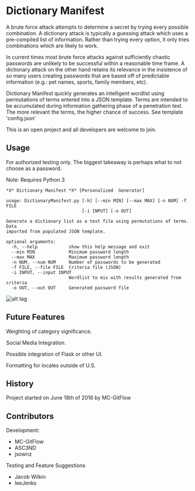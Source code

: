 # Dictionary Manifest

A brute force attack attempts to determine a secret by trying every possible combination. A dictionary attack is typically a guessing attack which uses a pre-compiled list of information. Rather than trying every option, it only tries combinations which are likely to work.

In current times most brute force attacks against sufficiently chaotic passwords are unlikely to be successful within a reasonable time frame. A dictionary attack on the other hand retains its relevance in the insistence of so many users creating passwords that are based off of predictable information (e.g.: pet names, sports, family members, etc).

Dictionary Manifest quickly generates an intelligent wordlist using permutations of terms entered into a JSON template. Terms are intended to be accumulated during information gathering phase of a penetration test. The more relevant the terms, the higher chance of success. See template 'config.json'

This is an open project and all developers are welcome to join.

## Usage

For authorized testing only. The biggest takeaway is perhaps what to not choose as a password.

Note: Requires Python 3

```
*X* Dictionary Manifest *X* [Personalized  Generator]

usage: DictionaryManifest.py [-h] [--min MIN] [--max MAX] [-n NUM] -f FILE
                             [-i INPUT] [-o OUT]

Generate a dictionary list as a text file using permutations of terms. Data
imported from populated JSON template.

optional arguments:
  -h, --help            show this help message and exit
  --min MIN             Minimum password length
  --max MAX             Maximum password length
  -n NUM, --num NUM     Number of passwords to be generated
  -f FILE, --file FILE  Criteria file (JSON)
  -i INPUT, --input INPUT
                        Wordlist to mix with results generated from criteria
  -o OUT, --out OUT     Generated password file
```


![alt tag](https://raw.githubusercontent.com/MC-GitFlow/personal-dictionary/master/example/Components.png)

## Future Features

Weighting of category significance.

Social Media Integration.

Possible integration of Flask or other UI.

Formatting for locales outside of U.S.

## History

Project started on June 18th of 2016 by MC-GitFlow

## Contributors

Development:
- MC-GitFlow
- ASC3ND
- jsownz

Testing and Feature Suggestions
- Jacob Wilkin
- leeJenks
